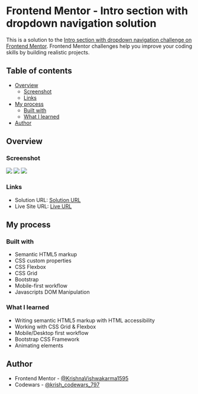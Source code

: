 # Frontend Mentor - Intro section with dropdown navigation solution

This is a solution to the [Intro section with dropdown navigation challenge on Frontend Mentor](https://www.frontendmentor.io/challenges/intro-section-with-dropdown-navigation-ryaPetHE5). Frontend Mentor challenges help you improve your coding skills by building realistic projects. 

## Table of contents

- [Overview](#overview)
  - [Screenshot](#screenshot)
  - [Links](#links)
- [My process](#my-process)
  - [Built with](#built-with)
  - [What I learned](#what-i-learned)  
- [Author](#author)

## Overview

### Screenshot

![](./desktop-preview.png)
![](./active-states.png)
![](./mobile-preview.png)

### Links

- Solution URL: [Solution URL](https://www.frontendmentor.io/solutions/responsive-advice-generator-app-using-fetch-api-and-oop-concepts-of-js-DUOMf2oKNS)
- Live Site URL: [Live URL](https://krishnavishwakarma1595.github.io/frontend-mentor/Junior/advice-generator-app/)

## My process

### Built with

- Semantic HTML5 markup
- CSS custom properties
- CSS Flexbox
- CSS Grid
- Bootstrap
- Mobile-first workflow
- Javascripts DOM Manipulation

### What I learned

- Writing semantic HTML5 markup with HTML accessibility
- Working with CSS Grid & Flexbox
- Mobile/Desktop first workflow
- Bootstrap CSS Framework
- Animating elements

## Author

- Frontend Mentor - [@KrishnaVishwakarma1595](https://www.frontendmentor.io/profile/KrishnaVishwakarma1595)
- Codewars - [@krish_codewars_797](https://www.codewars.com/users/krish_codewars_797)